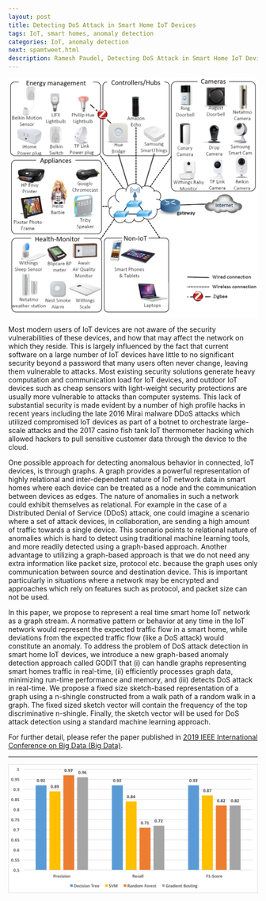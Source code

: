 ```yaml
---
layout: post
title: Detecting DoS Attack in Smart Home IoT Devices
tags: IoT, smart homes, anomaly detection
categories: IoT, anomaly detection
next: spamtweet.html
description: Ramesh Paudel, Detecting DoS Attack in Smart Home IoT Devices
---
```


<div class="topimage">
    <img src="../assets/pics/testBed.png"
              title="IoT Smart Home Test Bed" alt="IoT Smart Home Test Bed"/>
</div>

Most modern users of IoT devices are not aware of the security vulnerabilities of
these devices, and how that may affect the network on which they reside. This is
largely influenced by the fact that current software on a large number of IoT
devices have little to no significant security beyond a password that many users
often never change, leaving them vulnerable to attacks.
Most existing security solutions generate heavy computation and communication load for IoT devices,
and outdoor IoT devices such as cheap sensors with light-weight security protections are usually more
vulnerable to attacks than computer systems. This lack of substantial security
is made evident by a number of high profile hacks in recent years including
the late 2016 Mirai malware DDoS attacks  which utilized compromised IoT devices
 as part of a botnet to orchestrate large-scale attacks and the 2017 casino
 fish tank IoT thermometer hacking  which allowed hackers
 to pull sensitive customer data through the device to the cloud.

One possible approach for detecting anomalous behavior in connected, IoT devices, is through graphs. A graph provides a powerful representation of highly relational and inter-dependent nature of IoT network data in smart homes where each device can be treated as a node and the communication between devices as edges. The nature of anomalies in such a network could exhibit themselves as relational. For example in the case of a Distributed Denial of Service (DDoS) attack, one could imagine a scenario where a set of attack devices, in collaboration, are sending a high amount of traffic towards a single device. This scenario points to relational nature of anomalies which is hard to detect using traditional machine learning tools, and more readily detected using a graph-based approach. Another advantage to utilizing a graph-based approach is that we do not need any extra information like packet size, protocol etc. because the graph uses only communication between source and destination device. This is important particularly in situations where a network may be encrypted and approaches which rely on features such as protocol, and packet size can not be used.

In this paper, we propose to represent a real time smart home IoT network as a graph stream.
A normative pattern or behavior at any time in the IoT network would represent
the expected traffic flow in a smart home, while deviations from the expected
traffic flow (like a DoS attack) would constitute an anomaly. To address the problem
 of DoS attack detection in smart home IoT devices, we introduce a new graph-based
anomaly detection approach called GODIT that (i) can handle graphs representing smart
homes traffic in real-time, (ii) efficiently processes graph data,
minimizing run-time performance and memory, and (iii) detects DoS attack
in real-time. We propose a fixed size sketch-based representation of a
graph using a n-shingle constructed from a walk path of a random walk in
a graph. The fixed sized sketch vector will contain the frequency of
the top discriminative n-shingle. Finally, the sketch vector will be
used for DoS attack detection using a standard machine learning approach.



For further detail, please refer the paper published in [2019 IEEE International Conference on Big Data (Big Data)](https://ieeexplore.ieee.org/document/9006156).



---

<div class="topimage">
    <img src="../assets/pics/iotresult.png"
              title="IoT Results" alt="Results of DoS attack detection in IoT devices"/>
</div>
